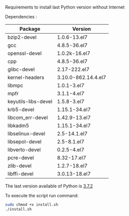 Requirements to install last Python version without Internet

Dependencies :

| Package             | Version             |
| ------------------- | ------------------- |
| bzip2-devel         | 1.0.6-13.el7        |
| gcc                 | 4.8.5-36.el7        |
| openssl-devel       | 1.0.2k-16.el7       |
| cpp                 | 4.8.5-36.el7        |
| glibc-devel         | 2.17-222.el7        |
| kernel-headers      | 3.10.0-862.14.4.el7 |
| libmpc              | 1.0.1-3.el7         |
| mpfr                | 3.1.1-4.el7         |
| keyutils-libs-devel | 1.5.8-3.el7         |
| krb5-devel          | 1.15.1-34.el7       |
| libcom_err-devel    | 1.42.9-13.el7       |
| libkadm5            | 1.15.1-34.el7       |
| libselinux-devel    | 2.5-14.1.el7        |
| libsepol-devel      | 2.5-8.1.el7         |
| libverto-devel      | 0.2.5-4.el7         |
| pcre-devel          | 8.32-17.el7         |
| zlib-devel          | 1.2.7-18.el7        |
| libffi-devel        | 3.0.13-18.el7       |

The last version available of Python is [3.7.2](https://www.python.org/ftp/python/) 

To execute the script run command:

```bash
sudo chmod +x install.sh
./install.sh
```